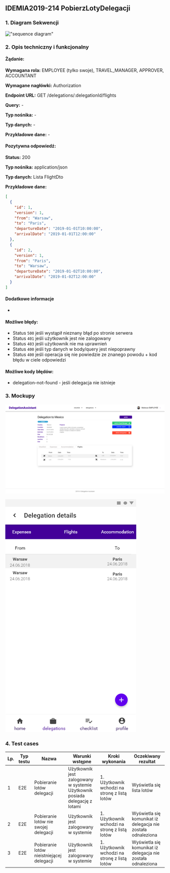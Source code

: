 ## IDEMIA2019-214 PobierzLotyDelegacji

### 1. Diagram Sekwencji

!["sequence diagram"](http://www.plantuml.com/plantuml/svg/TP31oi8m48JlUOeS__-G5-YX52oAq8Fe4oJD45TYeibMgEAxAxIeOBpExdoxCqrcdNWuUhc9Xf2kNUInXOVJ_O74mXC2gtfIc6BO8LseHtLRWU_IWT-ZfIUtvxyk1YVjIrtRV_5b_oHkSOgPEAQnSk09aaiKgraRdI6j4IMxggsfpWFIAAnHFquWC34XbmcbfFD7XH2gdlgPLrgEMJG8zbcdU000)

### 2. Opis techniczny i funkcjonalny

#### Żądanie:

**Wymagana rola:** EMPLOYEE (tylko swoje), TRAVEL_MANAGER, APPROVER, ACCOUNTANT

**Wymagane nagłówki:** Authorization

**Endpoint URL:** GET /delegations/:delegationId/flights

**Query:** -

**Typ nośnika:** -

**Typ danych:** -

**Przykładowe dane:** -

#### Pozytywna odpowiedź:

**Status:** 200

**Typ nośnika:** application/json

**Typ danych:** Lista FlightDto

**Przykładowe dane:**

```json
[
  {
    "id": 1,
    "version": 1,
    "from": "Warsaw",
    "to": "Paris",
    "departureDate": "2019-01-01T10:00:00",
    "arrivalDate": "2019-01-01T12:00:00"
  },
  {
    "id": 2,
    "version": 1,
    "from": "Paris",
    "to": "Warsaw",
    "departureDate": "2019-01-02T10:00:00",
    "arrivalDate": "2019-01-02T12:00:00"
  }
]
```

#### Dodatkowe informacje

-

#### Możliwe błędy:

- Status `500` jeśli wystąpił nieznany błąd po stronie serwera
- Status `401` jeśli użytkownik jest nie zalogowany
- Status `403` jeśli użytkownik nie ma uprawnień
- Status `400` jeśli typ danych w body/query jest niepoprawny
- Status `400` jeśli operacja się nie powiedzie ze znanego powodu + kod błędu w ciele odpowiedzi

#### Możliwe kody błędów:

- delegation-not-found - jeśli delegacja nie istnieje

### 3. Mockupy

![Browser mockup](./mockupy/Web.png?raw=true "Browser mockup")

![Mobile mockup](./mockupy/Mobile.png?raw=true "Mobile mockup")

### 4. Test cases

| Lp. | Typ testu | Nazwa                                     | Warunki wstępne                                                                | Kroki wykonania                               | Oczekiwany rezultat                                          |
| --- | --------- | ----------------------------------------- | ------------------------------------------------------------------------------ | --------------------------------------------- | ------------------------------------------------------------ |
| 1   | E2E       | Pobieranie lotów delegacji                | Użytkownik jest zalogowany w systemie<br>Użytkownik posiada delegację z lotami | 1. Użytkownik wchodzi na stronę z listą lotów | Wyświetla się lista lotów                                    |
| 2   | E2E       | Pobieranie lotów nie swojej delegacji     | Użytkownik jest zalogowany w systemie                                          | 1. Użytkownik wchodzi na stronę z listą lotów | Wyświetla się komunikat iż delegacja nie została odnaleziona |
| 3   | E2E       | Pobieranie lotów nieistniejącej delegacji | Użytkownik jest zalogowany w systemie                                          | 1. Użytkownik wchodzi na stronę z listą lotów | Wyświetla się komunikat iż delegacja nie została odnaleziona |
